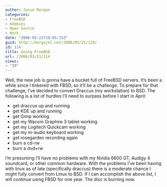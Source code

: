 ```yaml
---
author: Jesse Morgan
categories:
- FreeBSD
- Hobbies
- Open Source
- Work
date: "2006-03-21T19:05:15Z"
guid: http://morgajel.net/2006/03/21/114/
id: 114
title: Going FreeBSD
url: /2006/03/21/114
views:
- "39"
---
```


Well, the new job is gonna have a bucket full of FreeBSD servers. It’s been a while since I tinkered with FBSD, so it’ll be a challenge. To prepare for that challenge, I’ve decided to convert Draccus (my workstation) to BSD. The following is a list of hurdles I’ll need to surpass before I start in April:

- get draccus up and running
- get KDE up and running
- get Gimp working
- get my Wacom Graphire 3 tablet working
- get my Logitech Quickcam working
- get my m-audio keyboard working
- get rosegarden recording again
- burn a cd-rw
- burn a dvd+rw

I’m presuming I’ll have no problems with my Nvidia 6600 GT, Audigy 4 soundcard, or other common hardware. With the problems I’ve been having with linux as of late (specifically draccus) there is a moderate chance I might fully convert from Linux to BSD. If I can accomplish the above list, I will continue using FBSD for one year. The disc is burning now.